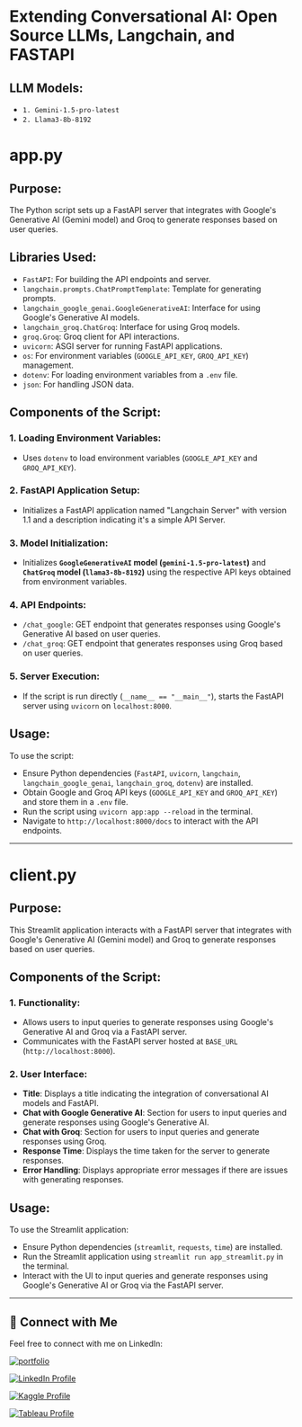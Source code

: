 # **Extending Conversational AI: Open Source LLMs, Langchain, and FASTAPI**

## LLM Models:
- `1. Gemini-1.5-pro-latest`
- `2. Llama3-8b-8192`

# app.py

## Purpose:
The Python script sets up a FastAPI server that integrates with Google's Generative AI (Gemini model) and Groq to generate responses based on user queries.

## Libraries Used:
- `FastAPI`: For building the API endpoints and server.
- `langchain.prompts.ChatPromptTemplate`: Template for generating prompts.
- `langchain_google_genai.GoogleGenerativeAI`: Interface for using Google's Generative AI models.
- `langchain_groq.ChatGroq`: Interface for using Groq models.
- `groq.Groq`: Groq client for API interactions.
- `uvicorn`: ASGI server for running FastAPI applications.
- `os`: For environment variables (`GOOGLE_API_KEY`, `GROQ_API_KEY`) management.
- `dotenv`: For loading environment variables from a `.env` file.
- `json`: For handling JSON data.

## Components of the Script:

### 1. Loading Environment Variables:
   - Uses `dotenv` to load environment variables (`GOOGLE_API_KEY` and `GROQ_API_KEY`).

### 2. FastAPI Application Setup:
   - Initializes a FastAPI application named "Langchain Server" with version 1.1 and a description indicating it's a simple API Server.

### 3. Model Initialization:
   - Initializes **`GoogleGenerativeAI` model (`gemini-1.5-pro-latest`)** and **`ChatGroq` model (`llama3-8b-8192`)** using the respective API keys obtained from environment variables.

### 4. API Endpoints:
   - `/chat_google`: GET endpoint that generates responses using Google's Generative AI based on user queries.
   - `/chat_groq`: GET endpoint that generates responses using Groq based on user queries.

### 5. Server Execution:
   - If the script is run directly (`__name__ == "__main__"`), starts the FastAPI server using `uvicorn` on `localhost:8000`.

## Usage:
To use the script:
- Ensure Python dependencies (`FastAPI`, `uvicorn`, `langchain`, `langchain_google_genai`, `langchain_groq`, `dotenv`) are installed.
- Obtain Google and Groq API keys (`GOOGLE_API_KEY` and `GROQ_API_KEY`) and store them in a `.env` file.
- Run the script using `uvicorn app:app --reload` in the terminal.
- Navigate to `http://localhost:8000/docs` to interact with the API endpoints.

---

# client.py

## Purpose:
This Streamlit application interacts with a FastAPI server that integrates with Google's Generative AI (Gemini model) and Groq to generate responses based on user queries.

## Components of the Script:

### 1. Functionality:
   - Allows users to input queries to generate responses using Google's Generative AI and Groq via a FastAPI server.
   - Communicates with the FastAPI server hosted at `BASE_URL` (`http://localhost:8000`).

### 2. User Interface:
   - **Title**: Displays a title indicating the integration of conversational AI models and FastAPI.
   - **Chat with Google Generative AI**: Section for users to input queries and generate responses using Google's Generative AI.
   - **Chat with Groq**: Section for users to input queries and generate responses using Groq.
   - **Response Time**: Displays the time taken for the server to generate responses.
   - **Error Handling**: Displays appropriate error messages if there are issues with generating responses.

## Usage:
To use the Streamlit application:
- Ensure Python dependencies (`streamlit`, `requests`, `time`) are installed.
- Run the Streamlit application using `streamlit run app_streamlit.py` in the terminal.
- Interact with the UI to input queries and generate responses using Google's Generative AI or Groq via the FastAPI server.

---

## 🔗 Connect with Me

Feel free to connect with me on LinkedIn:

[![portfolio](https://img.shields.io/badge/my_portfolio-000?style=for-the-badge&logo=ko-fi&logoColor=white)](https://parthebhan143.wixsite.com/datainsights)

[![LinkedIn Profile](https://img.shields.io/badge/LinkedIn_Profile-000?style=for-the-badge&logo=linkedin&logoColor=white)](https://www.linkedin.com/in/parthebhan)

[![Kaggle Profile](https://img.shields.io/badge/Kaggle_Profile-000?style=for-the-badge&logo=kaggle&logoColor=white)](https://www.kaggle.com/parthebhan)

[![Tableau Profile](https://img.shields.io/badge/Tableau_Profile-000?style=for-the-badge&logo=tableau&logoColor=white)](https://public.tableau.com/app/profile/parthebhan.pari/vizzes)


